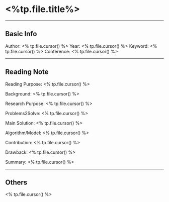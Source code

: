 # <%tp.file.title%>
---
## Basic Info

Author: <% tp.file.cursor() %>
Year: <% tp.file.cursor() %>
Keyword: <% tp.file.cursor() %>
Conference: <% tp.file.cursor() %>

---
## Reading Note
Reading Purpose: <% tp.file.cursor() %>

Background: <% tp.file.cursor() %>

Research Purpose: <% tp.file.cursor() %>

Problems2Solve: <% tp.file.cursor() %>

Main Solution: <% tp.file.cursor() %>

Algorithm/Model: <% tp.file.cursor() %>

Contribution: <% tp.file.cursor() %>

Drawback: <% tp.file.cursor() %>

Summary: <% tp.file.cursor() %>

---
## Others
<% tp.file.cursor() %>